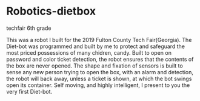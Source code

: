 # Robotics-dietbox
techfair 6th grade

This was a robot I built for the 2019 Fulton County Tech Fair(Georgia). The Diet-bot was programmed and built by me to protect and safeguard 
the most priced possessions of many chidren, candy. Built to open on password and color ticket detection, the robot ensures that the contents of the box are never 
opened. The shape and fixation of sensors is built to sense any new person trying to open the box, with an alarm and detection, the robot will back away, unless 
a ticket is shown, at which the bot swings open its container. Self moving, and highly intelligent, I present to you the very first Diet-bot. 

